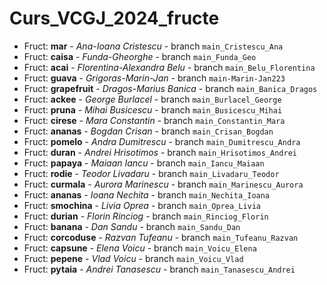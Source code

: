 # Curs_VCGJ_2024_fructe

- Fruct: **mar** - _Ana-Ioana Cristescu_ - branch `main_Cristescu_Ana`
- Fruct: **caisa** - _Funda-Gheorghe_ - branch `main_Funda_Geo`
- Fruct: **acai** - _Florentina-Alexandra Belu_ - branch `main_Belu_Florentina`
- Fruct: **guava** - _Grigoras-Marin-Jan_ - branch `main-Marin-Jan223`
- Fruct: **grapefruit** - _Dragos-Marius Banica_ - branch `main_Banica_Dragos`
- Fruct: **ackee** - _George Burlacel_ - branch `main_Burlacel_George`
- Fruct: **pruna** - _Mihai Busicescu_ - branch `main_Busicescu_Mihai`
- Fruct: **cirese** - _Mara Constantin_ - branch `main_Constantin_Mara`
- Fruct: **ananas** - _Bogdan Crisan_ - branch `main_Crisan_Bogdan`
- Fruct: **pomelo** - _Andra Dumitrescu_ - branch `main_Dumitrescu_Andra`
- Fruct: **duran** - _Andrei Hrisotimos_ - branch `main_Hrisotimos_Andrei`
- Fruct: **papaya** - _Maiaan Iancu_ - branch `main_Iancu_Maiaan`
- Fruct: **rodie** - _Teodor Livadaru_ - branch `main_Livadaru_Teodor`
- Fruct: **curmala** - _Aurora Marinescu_ - branch `main_Marinescu_Aurora`
- Fruct: **ananas** - _Ioana Nechita_ - branch `main_Nechita_Ioana`
- Fruct: **smochina** - _Livia Oprea_ - branch `main_Oprea_Livia`
- Fruct: **durian** - _Florin Rinciog_ - branch `main_Rinciog_Florin`
- Fruct: **banana** - _Dan Sandu_ - branch `main_Sandu_Dan`
- Fruct: **corcoduse** - _Razvan Tufeanu_ - branch `main_Tufeanu_Razvan`
- Fruct: **capsune** - _Elena Voicu_ - branch `main_Voicu_Elena`
- Fruct: **pepene** - _Vlad Voicu_ - branch `main_Voicu_Vlad`
- Fruct: **pytaia** - _Andrei Tanasescu_ - branch `main_Tanasescu_Andrei`



